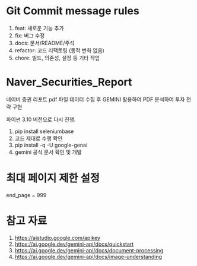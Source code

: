 # Git Commit message rules
1. feat: 새로운 기능 추가
2. fix: 버그 수정
3. docs: 문서/README/주석
4. refactor: 코드 리팩토링 (동작 변화 없음)
5. chore: 빌드, 의존성, 설정 등 기타 작업



# Naver_Securities_Report
네이버 증권 리포트 pdf 파일 데이터 수집 후 GEMINI 활용하여 PDF 분석하여 투자 전략 구현


파이썬 3.10 버전으로 다시 진행.
1. pip install seleniumbase
2. 코드 제대로 수행 확인
3. pip install -q -U google-genai
4. gemini 공식 문서 확인 및 개발


# 최대 페이지 제한 설정
end_page = 999 

# 참고 자료
1. https://aistudio.google.com/apikey
2. https://ai.google.dev/gemini-api/docs/quickstart
3. https://ai.google.dev/gemini-api/docs/document-processing
4. https://ai.google.dev/gemini-api/docs/image-understanding
